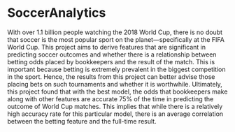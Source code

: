 # SoccerAnalytics
With over 1.1 billion people watching the 2018 World Cup, there is no doubt that soccer is the most popular sport on the planet—specifically at the FIFA World Cup. This project aims to derive features that are significant in predicting soccer outcomes and whether there is a relationship between betting odds placed by bookkeepers and the result of the match. This is important because betting is extremely prevalent in the biggest competition in the sport. Hence, the results from this project can better advise those placing bets on such tournaments and whether it is worthwhile. Ultimately, this project found that with the best model, the odds that bookkeepers make along with other features are accurate 75% of the time in predicting the outcome of World Cup matches. This implies that while there is a relatively high accuracy rate for this particular model, there is an average correlation between the betting feature and the full-time result. 
